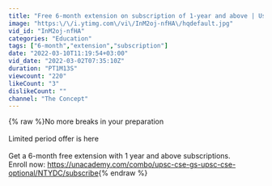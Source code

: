 ```yaml
---
title: "Free 6-month extension on subscription of 1-year and above | Use code: SIDLIVE"
image: "https:\/\/i.ytimg.com\/vi\/InM2oj-nfHA\/hqdefault.jpg"
vid_id: "InM2oj-nfHA"
categories: "Education"
tags: ["6-month","extension","subscription"]
date: "2022-03-10T11:19:54+03:00"
vid_date: "2022-03-02T07:35:10Z"
duration: "PT1M13S"
viewcount: "220"
likeCount: "3"
dislikeCount: ""
channel: "The Concept"
---
```

{% raw %}No more breaks in your preparation<br /><br />Limited period offer is here<br /><br />Get a 6-month free extension with 1 year and above subscriptions.<br />Enroll now: <a rel="nofollow" target="blank" href="https://unacademy.com/combo/upsc-cse-gs-upsc-cse-optional/NTYDC/subscribe">https://unacademy.com/combo/upsc-cse-gs-upsc-cse-optional/NTYDC/subscribe</a>{% endraw %}
